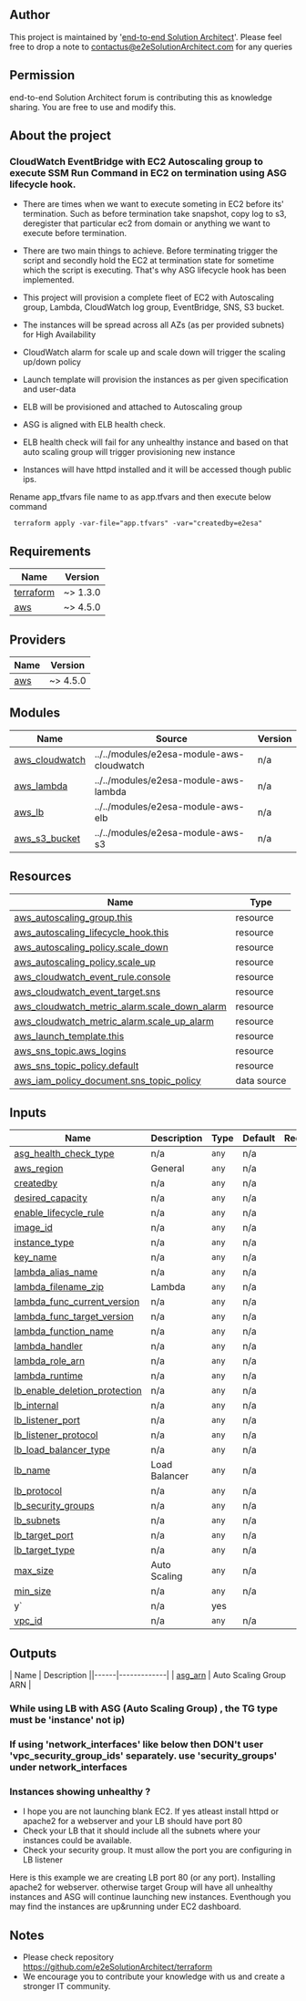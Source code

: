 
## Author
This project is maintained by '[end-to-end Solution Architect](https://e2esolutionarchitect.com/)'. Please feel free to drop a note to contactus@e2eSolutionArchitect.com for any queries

## Permission
end-to-end Solution Architect forum is contributing this as knowledge sharing. You are free to use and modify this.

## About the project
### CloudWatch EventBridge with EC2 Autoscaling group to execute SSM Run Command in EC2 on termination using ASG lifecycle hook. 

- There are times when we want to execute someting in EC2 before its' termination. Such as before termination take snapshot, copy log to s3, deregister that particular ec2 from domain or anything we want to execute before termination.

- There are two main things to achieve. Before terminating trigger the script and secondly hold the EC2 at termination state for sometime which the script is executing. That's why ASG lifecycle hook has been implemented. 


- This project will provision a complete fleet of EC2 with Autoscaling group, Lambda, CloudWatch log group, EventBridge, SNS, S3 bucket. 
- The instances will be spread across all AZs (as per provided subnets) for High Availability
- CloudWatch alarm for scale up and scale down will trigger the scaling up/down policy
- Launch template will provision the instances as per given specification and user-data
- ELB will be provisioned and attached to Autoscaling group
- ASG is aligned with ELB health check. 
- ELB health check will fail for any unhealthy instance and based on that auto scaling group will trigger provisioning new instance
- Instances will have httpd installed and it will be accessed though public ips. 

Rename app_tfvars file name to as app.tfvars and then execute  below command
```
 terraform apply -var-file="app.tfvars" -var="createdby=e2esa"
```

## Requirements

| Name | Version |
|------|---------|
| <a name="requirement_terraform"></a> [terraform](#requirement\_terraform) | ~> 1.3.0 |
| <a name="requirement_aws"></a> [aws](#requirement\_aws) | ~> 4.5.0 |

## Providers

| Name | Version |
|------|---------|
| <a name="provider_aws"></a> [aws](#provider\_aws) | ~> 4.5.0 |

## Modules

| Name | Source | Version |
|------|--------|---------|
| <a name="module_aws_cloudwatch"></a> [aws\_cloudwatch](#module\_aws\_cloudwatch) | ../../modules/e2esa-module-aws-cloudwatch | n/a |
| <a name="module_aws_lambda"></a> [aws\_lambda](#module\_aws\_lambda) | ../../modules/e2esa-module-aws-lambda | n/a |
| <a name="module_aws_lb"></a> [aws\_lb](#module\_aws\_lb) | ../../modules/e2esa-module-aws-elb | n/a |
| <a name="module_aws_s3_bucket"></a> [aws\_s3\_bucket](#module\_aws\_s3\_bucket) | ../../modules/e2esa-module-aws-s3 | n/a |

## Resources

| Name | Type |
|------|------|
| [aws_autoscaling_group.this](https://registry.terraform.io/providers/hashicorp/aws/latest/docs/resources/autoscaling_group) | resource |
| [aws_autoscaling_lifecycle_hook.this](https://registry.terraform.io/providers/hashicorp/aws/latest/docs/resources/autoscaling_lifecycle_hook) | resource |
| [aws_autoscaling_policy.scale_down](https://registry.terraform.io/providers/hashicorp/aws/latest/docs/resources/autoscaling_policy) | resource |
| [aws_autoscaling_policy.scale_up](https://registry.terraform.io/providers/hashicorp/aws/latest/docs/resources/autoscaling_policy) | resource |
| [aws_cloudwatch_event_rule.console](https://registry.terraform.io/providers/hashicorp/aws/latest/docs/resources/cloudwatch_event_rule) | resource |
| [aws_cloudwatch_event_target.sns](https://registry.terraform.io/providers/hashicorp/aws/latest/docs/resources/cloudwatch_event_target) | resource |
| [aws_cloudwatch_metric_alarm.scale_down_alarm](https://registry.terraform.io/providers/hashicorp/aws/latest/docs/resources/cloudwatch_metric_alarm) | resource |
| [aws_cloudwatch_metric_alarm.scale_up_alarm](https://registry.terraform.io/providers/hashicorp/aws/latest/docs/resources/cloudwatch_metric_alarm) | resource |
| [aws_launch_template.this](https://registry.terraform.io/providers/hashicorp/aws/latest/docs/resources/launch_template) | resource |
| [aws_sns_topic.aws_logins](https://registry.terraform.io/providers/hashicorp/aws/latest/docs/resources/sns_topic) | resource |
| [aws_sns_topic_policy.default](https://registry.terraform.io/providers/hashicorp/aws/latest/docs/resources/sns_topic_policy) | resource |
| [aws_iam_policy_document.sns_topic_policy](https://registry.terraform.io/providers/hashicorp/aws/latest/docs/data-sources/iam_policy_document) | data source |

## Inputs

| Name | Description | Type | Default | Required |
|------|-------------|------|---------|:--------:|
| <a name="input_asg_health_check_type"></a> [asg\_health\_check\_type](#input\_asg\_health\_check\_type) | n/a | `any` | n/a | yes |
| <a name="input_aws_region"></a> [aws\_region](#input\_aws\_region) | General | `any` | n/a | yes |   
| <a name="input_createdby"></a> [createdby](#input\_createdby) | n/a | `any` | n/a | yes |
| <a name="input_desired_capacity"></a> [desired\_capacity](#input\_desired\_capacity) | n/a | `any` | n/a | yes |
| <a name="input_enable_lifecycle_rule"></a> [enable\_lifecycle\_rule](#input\_enable\_lifecycle\_rule) | n/a | `any` | n/a | yes |
| <a name="input_image_id"></a> [image\_id](#input\_image\_id) | n/a | `any` | n/a | yes |
| <a name="input_instance_type"></a> [instance\_type](#input\_instance\_type) | n/a | `any` | n/a | yes |
| <a name="input_key_name"></a> [key\_name](#input\_key\_name) | n/a | `any` | n/a | yes |
| <a name="input_lambda_alias_name"></a> [lambda\_alias\_name](#input\_lambda\_alias\_name) | n/a | `any` | n/a | yes |
| <a name="input_lambda_filename_zip"></a> [lambda\_filename\_zip](#input\_lambda\_filename\_zip) | Lambda | `any` | n/a | yes |
| <a name="input_lambda_func_current_version"></a> [lambda\_func\_current\_version](#input\_lambda\_func\_current\_version) | n/a | `any` | n/a | yes |
| <a name="input_lambda_func_target_version"></a> [lambda\_func\_target\_version](#input\_lambda\_func\_target\_version) | n/a | `any` | n/a | yes |
| <a name="input_lambda_function_name"></a> [lambda\_function\_name](#input\_lambda\_function\_name) | n/a | `any` | n/a | yes |
| <a name="input_lambda_handler"></a> [lambda\_handler](#input\_lambda\_handler) | n/a | `any` | n/a | yes |
| <a name="input_lambda_role_arn"></a> [lambda\_role\_arn](#input\_lambda\_role\_arn) | n/a | `any` | n/a | yes |
| <a name="input_lambda_runtime"></a> [lambda\_runtime](#input\_lambda\_runtime) | n/a | `any` | n/a | yes |
| <a name="input_lb_enable_deletion_protection"></a> [lb\_enable\_deletion\_protection](#input\_lb\_enable\_deletion\_protection) | n/a | `any` | n/a | yes |
| <a name="input_lb_internal"></a> [lb\_internal](#input\_lb\_internal) | n/a | `any` | n/a | yes |    
| <a name="input_lb_listener_port"></a> [lb\_listener\_port](#input\_lb\_listener\_port) | n/a | `any` | n/a | yes |
| <a name="input_lb_listener_protocol"></a> [lb\_listener\_protocol](#input\_lb\_listener\_protocol) | n/a | `any` | n/a | yes |
| <a name="input_lb_load_balancer_type"></a> [lb\_load\_balancer\_type](#input\_lb\_load\_balancer\_type) | n/a | `any` | n/a | yes |
| <a name="input_lb_name"></a> [lb\_name](#input\_lb\_name) | Load Balancer | `any` | n/a | yes |      
| <a name="input_lb_protocol"></a> [lb\_protocol](#input\_lb\_protocol) | n/a | `any` | n/a | yes |    
| <a name="input_lb_security_groups"></a> [lb\_security\_groups](#input\_lb\_security\_groups) | n/a | `any` | n/a | yes |
| <a name="input_lb_subnets"></a> [lb\_subnets](#input\_lb\_subnets) | n/a | `any` | n/a | yes |       
| <a name="input_lb_target_port"></a> [lb\_target\_port](#input\_lb\_target\_port) | n/a | `any` | n/a | yes |
| <a name="input_lb_target_type"></a> [lb\_target\_type](#input\_lb\_target\_type) | n/a | `any` | n/a | yes |
| <a name="input_max_size"></a> [max\_size](#input\_max\_size) | Auto Scaling | `any` | n/a | yes |    
| <a name="input_min_size"></a> [min\_size](#input\_min\_size) | n/a | `any` | n/a | yes |
y` | n/a | yes |
| <a name="input_vpc_id"></a> [vpc\_id](#input\_vpc\_id) | n/a | `any` | n/a | yes || <a name="input_vpc_security_group_ids"></a> [vpc\_security\_group\_ids](#input\_vpc\_security\_group\_ids) | n/a | `any` | n/a | yes |

## Outputs

| Name | Description ||------|-------------|
| <a name="output_asg_arn"></a> [asg\_arn](#output\_asg\_arn) | Auto Scaling Group ARN |


### While using LB with ASG (Auto Scaling Group) , the TG type  must be 'instance' not ip)

### If using 'network_interfaces' like below then DON't user 'vpc_security_group_ids' separately. use 'security_groups' under network_interfaces

### Instances showing unhealthy ?
- I hope you are not launching blank EC2. If yes atleast install httpd or apache2 for a webserver and your LB should have port 80
- Check your LB that it should include all the subnets where your instances could be available. 
- Check your security group. It must allow the port you are configuring in LB listener 

Here is this example we are creating LB port 80 (or any port). Installing apache2 for webserver. otherwise target Group will have all unhealthy instances and ASG will continue launching new instances. Eventhough you may find the instances are up&running under EC2 dashboard. 

## Notes
- Please check repository https://github.com/e2eSolutionArchitect/terraform
- We encourage you to contribute your knowledge with us and create a stronger IT community.
